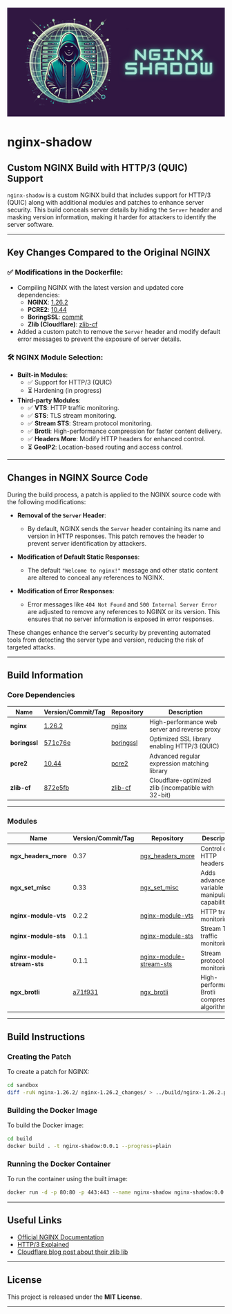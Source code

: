 ![Logo](Logo.png)

# **nginx-shadow**

## **Custom NGINX Build with HTTP/3 (QUIC) Support**

`nginx-shadow` is a custom NGINX build that includes support for HTTP/3 (QUIC) along with additional modules and patches to enhance server security. This build conceals server details by hiding the `Server` header and masking version information, making it harder for attackers to identify the server software.

---

## **Key Changes Compared to the Original NGINX**

### ✅ **Modifications in the Dockerfile:**
- Compiling NGINX with the latest version and updated core dependencies:
  - **NGINX**: [1.26.2](https://nginx.org/en/download.html)
  - **PCRE2**: [10.44](https://github.com/PCRE2Project/pcre2/releases)
  - **BoringSSL**: [commit](https://github.com/google/boringssl/commits/master/)
  - **Zlib (Cloudflare)**: [zlib-cf](https://github.com/cloudflare/zlib/commits/gcc.amd64)
- Added a custom patch to remove the `Server` header and modify default error messages to prevent the exposure of server details.

### 🛠 **NGINX Module Selection:**
- **Built-in Modules**:
  - ✅ Support for HTTP/3 (QUIC)
  - ⏳ Hardening (in progress)
- **Third-party Modules**:
    - ✅ **VTS**: HTTP traffic monitoring.
    - ✅ **STS**: TLS stream monitoring.
    - ✅ **Stream STS**: Stream protocol monitoring.
    - ✅ **Brotli**: High-performance compression for faster content delivery.
    - ✅ **Headers More**: Modify HTTP headers for enhanced control.
    - ⏳ **GeoIP2**: Location-based routing and access control.

---

## **Changes in NGINX Source Code**

During the build process, a patch is applied to the NGINX source code with the following modifications:

- **Removal of the `Server` Header**:
  - By default, NGINX sends the `Server` header containing its name and version in HTTP responses. This patch removes the header to prevent server identification by attackers.
  
- **Modification of Default Static Responses**:
  - The default `"Welcome to nginx!"` message and other static content are altered to conceal any references to NGINX.

- **Modification of Error Responses**:
  - Error messages like `404 Not Found` and `500 Internal Server Error` are adjusted to remove any references to NGINX or its version. This ensures that no server information is exposed in error responses.

These changes enhance the server's security by preventing automated tools from detecting the server type and version, reducing the risk of targeted attacks.

---

## **Build Information**

### **Core Dependencies**

| **Name**            | **Version/Commit/Tag**                        | **Repository**                                             | **Description**                                     |
|---------------------|----------------------------------------------|------------------------------------------------------------|-----------------------------------------------------|
| **nginx**           | [1.26.2](https://github.com/nginx/nginx/tree/release-1.26.2) | [nginx](https://github.com/nginx/nginx) | High-performance web server and reverse proxy      |
| **boringssl**       | [571c76e](https://github.com/google/boringssl/commit/571c76e919c0c48219ced35bef83e1fc83b00eed) | [boringssl](https://github.com/google/boringssl) | Optimized SSL library enabling HTTP/3 (QUIC)       |
| **pcre2**           | [10.44](https://github.com/PCRE2Project/pcre2/releases/tag/pcre2-10.44) | [pcre2](https://github.com/PCRE2Project/pcre2) | Advanced regular expression matching library       |
| **zlib-cf**         | [872e5fb](https://github.com/cloudflare/zlib/commit/872e5fb3cf88bb281e19a8327b3ea0889cc34773) | [zlib-cf](https://github.com/cloudflare/zlib) | Cloudflare-optimized zlib (incompatible with 32-bit) |

---

### **Modules**

| **Name**                | **Version/Commit/Tag**                       | **Repository**                                             | **Description**                                    |
|-------------------------|----------------------------------------------|------------------------------------------------------------|----------------------------------------------------|
| **ngx_headers_more**    | 0.37                                         | [ngx_headers_more](https://github.com/openresty/headers-more-nginx-module) | Control over HTTP headers                          |
| **ngx_set_misc**        | 0.33                                         | [ngx_set_misc](https://github.com/openresty/set-misc-nginx-module) | Adds advanced variable manipulation capabilities   |
| **nginx-module-vts**    | 0.2.2                                        | [nginx-module-vts](https://github.com/vozlt/nginx-module-vts) | HTTP traffic monitoring                            |
| **nginx-module-sts**    | 0.1.1                                        | [nginx-module-sts](https://github.com/vozlt/nginx-module-sts) | Stream TLS traffic monitoring                      |
| **nginx-module-stream-sts**          | 0.1.1                                        | [nginx-module-stream-sts](https://github.com/vozlt/nginx-module-stream-sts) | Stream protocol monitoring                         |
| **ngx_brotli**          | [a71f931](https://github.com/google/ngx_brotli/commit/a71f9312c2deb28875acc7bacfdd5695a111aa53) | [ngx_brotli](https://github.com/google/ngx_brotli) | High-performance Brotli compression algorithm      |

---

## **Build Instructions**

### **Creating the Patch**

To create a patch for NGINX:

```bash
cd sandbox
diff -ruN nginx-1.26.2/ nginx-1.26.2_changes/ > ../build/nginx-1.26.2.patch
```

### **Building the Docker Image**

To build the Docker image:

```bash
cd build
docker build . -t nginx-shadow:0.0.1 --progress=plain
```

### **Running the Docker Container**

To run the container using the built image:

```bash
docker run -d -p 80:80 -p 443:443 --name nginx-shadow nginx-shadow:0.0.1
```

---

## **Useful Links**

- [Official NGINX Documentation](https://nginx.org/en/docs/)
- [HTTP/3 Explained](https://quic.nginx.org/)
- [Cloudflare blog post about their zlib lib](https://blog.cloudflare.com/cloudflare-fights-cancer/) 

---

## **License**

This project is released under the **MIT License**.

---

